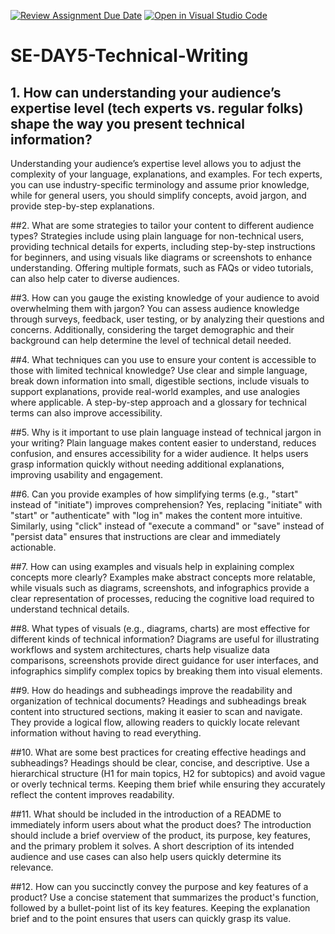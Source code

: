 [![Review Assignment Due Date](https://classroom.github.com/assets/deadline-readme-button-22041afd0340ce965d47ae6ef1cefeee28c7c493a6346c4f15d667ab976d596c.svg)](https://classroom.github.com/a/zsAR-pyY)
[![Open in Visual Studio Code](https://classroom.github.com/assets/open-in-vscode-2e0aaae1b6195c2367325f4f02e2d04e9abb55f0b24a779b69b11b9e10269abc.svg)](https://classroom.github.com/online_ide?assignment_repo_id=18533813&assignment_repo_type=AssignmentRepo)
# SE-DAY5-Technical-Writing
## 1. How can understanding your audience’s expertise level (tech experts vs. regular folks) shape the way you present technical information?
Understanding your audience’s expertise level allows you to adjust the complexity of your language, explanations, and examples. For tech experts, you can use industry-specific terminology and assume prior knowledge, while for general users, you should simplify concepts, avoid jargon, and provide step-by-step explanations.

##2. What are some strategies to tailor your content to different audience types?
Strategies include using plain language for non-technical users, providing technical details for experts, including step-by-step instructions for beginners, and using visuals like diagrams or screenshots to enhance understanding. Offering multiple formats, such as FAQs or video tutorials, can also help cater to diverse audiences.

##3. How can you gauge the existing knowledge of your audience to avoid overwhelming them with jargon?
You can assess audience knowledge through surveys, feedback, user testing, or by analyzing their questions and concerns. Additionally, considering the target demographic and their background can help determine the level of technical detail needed.

##4. What techniques can you use to ensure your content is accessible to those with limited technical knowledge?
Use clear and simple language, break down information into small, digestible sections, include visuals to support explanations, provide real-world examples, and use analogies where applicable. A step-by-step approach and a glossary for technical terms can also improve accessibility.

##5. Why is it important to use plain language instead of technical jargon in your writing?
Plain language makes content easier to understand, reduces confusion, and ensures accessibility for a wider audience. It helps users grasp information quickly without needing additional explanations, improving usability and engagement.

##6. Can you provide examples of how simplifying terms (e.g., "start" instead of "initiate") improves comprehension?
Yes, replacing "initiate" with "start" or "authenticate" with "log in" makes the content more intuitive. Similarly, using "click" instead of "execute a command" or "save" instead of "persist data" ensures that instructions are clear and immediately actionable.

##7. How can using examples and visuals help in explaining complex concepts more clearly?
Examples make abstract concepts more relatable, while visuals such as diagrams, screenshots, and infographics provide a clear representation of processes, reducing the cognitive load required to understand technical details.

##8. What types of visuals (e.g., diagrams, charts) are most effective for different kinds of technical information?
Diagrams are useful for illustrating workflows and system architectures, charts help visualize data comparisons, screenshots provide direct guidance for user interfaces, and infographics simplify complex topics by breaking them into visual elements.

##9. How do headings and subheadings improve the readability and organization of technical documents?
Headings and subheadings break content into structured sections, making it easier to scan and navigate. They provide a logical flow, allowing readers to quickly locate relevant information without having to read everything.

##10. What are some best practices for creating effective headings and subheadings?
Headings should be clear, concise, and descriptive. Use a hierarchical structure (H1 for main topics, H2 for subtopics) and avoid vague or overly technical terms. Keeping them brief while ensuring they accurately reflect the content improves readability.

##11. What should be included in the introduction of a README to immediately inform users about what the product does?
The introduction should include a brief overview of the product, its purpose, key features, and the primary problem it solves. A short description of its intended audience and use cases can also help users quickly determine its relevance.

##12. How can you succinctly convey the purpose and key features of a product?
Use a concise statement that summarizes the product's function, followed by a bullet-point list of its key features. Keeping the explanation brief and to the point ensures that users can quickly grasp its value.
